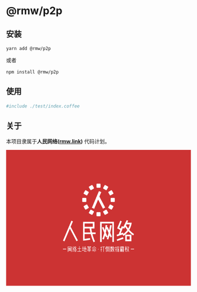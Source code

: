# @rmw/p2p

##  安装

```
yarn add @rmw/p2p
```

或者

```
npm install @rmw/p2p
```

## 使用

```coffee
#include ./test/index.coffee
```

## 关于

本项目隶属于**人民网络([rmw.link](//rmw.link))** 代码计划。

![人民网络](https://raw.githubusercontent.com/rmw-link/logo/master/rmw.red.bg.svg)
